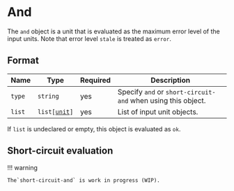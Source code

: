 # And

The `and` object is a unit that is evaluated as the maximum error level of the input units.
Note that error level `stale` is treated as `error`.

## Format

| Name   | Type                                   | Required | Description                                                  |
| ------ | -------------------------------------- | -------- | ------------------------------------------------------------ |
| `type` | <code>string</code>                    | yes      | Specify `and` or `short-circuit-and` when using this object. |
| `list` | <code>list\[[unit](../unit.md)]</code> | yes      | List of input unit objects.                                  |

If `list` is undeclared or empty, this object is evaluated as `ok`.

## Short-circuit evaluation

!!! warning

    The`short-circuit-and` is work in progress (WIP).
